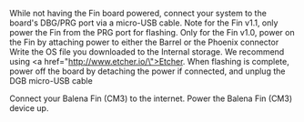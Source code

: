 While not having the Fin board powered, connect your system to the board's DBG/PRG port via a micro-USB cable. Note for the Fin v1.1, only power the Fin from the PRG port for flashing.
Only for the Fin v1.0, power on the Fin by attaching power to either the Barrel or the Phoenix connector
Write the OS file you downloaded to the Internal storage. We recommend using <a href=\"http://www.etcher.io/\">Etcher</a>.
When flashing is complete, power off the board by detaching the power if connected, and unplug the DGB micro-USB cable

Connect your Balena Fin (CM3) to the internet. Power the Balena Fin (CM3) device up.